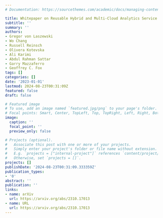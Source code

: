 ```yaml
---
# Documentation: https://sourcethemes.com/academic/docs/managing-content/

title: Whitepaper on Reusable Hybrid and Multi-Cloud Analytics Service Framework
subtitle: ''
summary: ''
authors:
- Gregor von Laszewski
- Wo Chang
- Russell Reinsch
- Olivera Kotevska
- Ali Karimi
- Abdul Rahman Sattar
- Garry Mazzaferro
- Geoffrey C. Fox
tags: []
categories: []
date: '2023-01-01'
lastmod: 2024-08-23T00:31:09Z
featured: false
draft: false

# Featured image
# To use, add an image named `featured.jpg/png` to your page's folder.
# Focal points: Smart, Center, TopLeft, Top, TopRight, Left, Right, BottomLeft, Bottom, BottomRight.
image:
  caption: ''
  focal_point: ''
  preview_only: false

# Projects (optional).
#   Associate this post with one or more of your projects.
#   Simply enter your project's folder or file name without extension.
#   E.g. `projects = ["internal-project"]` references `content/project/deep-learning/index.md`.
#   Otherwise, set `projects = []`.
projects: []
publishDate: '2024-08-23T00:31:09.333359Z'
publication_types:
- '0'
abstract: ''
publication: ''
links:
- name: arXiv
  url: https://arxiv.org/abs/2310.17013
- name: URL
  url: https://arxiv.org/abs/2310.17013
---
```

